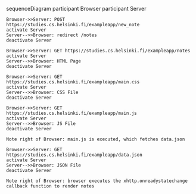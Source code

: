 sequenceDiagram
    participant Browser
    participant Server
    
    Browser->>Server: POST https://studies.cs.helsinki.fi/exampleapp/new_note
    activate Server
    Server-->>Browser: redirect /notes
    deactivate Server

    Browser->>Server: GET https://studies.cs.helsinki.fi/exampleapp/notes
    activate Server
    Server-->>Browser: HTML Page
    deactivate Server

    Browser->>Server: GET https://studies.cs.helsinki.fi/exampleapp/main.css
    activate Server
    Server-->>Browser: CSS File
    deactivate Server

    Browser->>Server: GET https://studies.cs.helsinki.fi/exampleapp/main.js
    activate Server
    Server-->>Browser: JS File
    deactivate Server

    Note right of Browser: main.js is executed, which fetches data.json

    Browser->>Server: GET https://studies.cs.helsinki.fi/exampleapp/data.json
    activate Server
    Server-->>Browser: JSON File
    deactivate Server

    Note right of Browser: browser executes the xhttp.onreadystatechange callback function to render notes